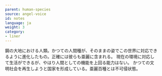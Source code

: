 ```yaml
---
parent: human-species
source: angel-voice
id: notes
language: ja
weight: 3
category:
- liner
---
```


鋼の大地における人類。かつての人間種が、そのままの姿でこの世界に対応できるように進化したもの。正確には彼らも亜麗に含まれる。
現在の環境に対応して生活ができるが、やはり人間としての機能を上回る能力はない。
かつての文明社会を再生しようと国家を形成している。亜麗百種とは不可侵状態。
